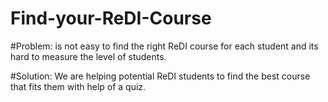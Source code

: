 # Find-your-ReDI-Course


#Problem:
is not easy to find the right ReDI course for each student and its hard to measure the level of students.


#Solution:
We are helping potential ReDI students to find the best course that fits them with help of a quiz. 
